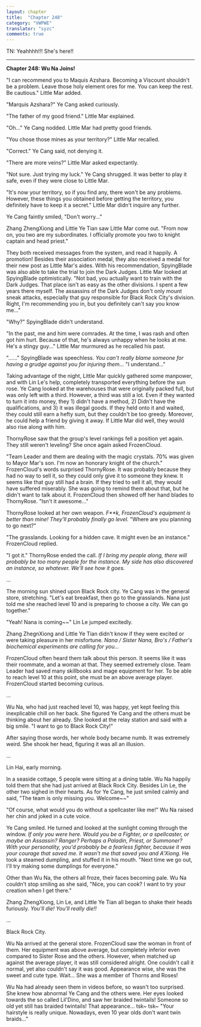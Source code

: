 ```yaml
---
layout: chapter
title:  "Chapter 248"
category: "VWPWE"
translator: "syzc"
comments: true
---
```


TN: Yeahhhh!!! She's here!!

---

**Chapter 248: Wu Na Joins!**

"I can recommend you to Maquis Azshara. Becoming a Viscount shouldn't be a problem. Leave those holy element ores for me. You can keep the rest. Be cautious." Little Mar added.

"Marquis Azshara?" Ye Cang asked curiously.

"The father of my good friend." Little Mar explained.

"Oh..." Ye Cang nodded. Little Mar had pretty good friends.

"You chose those mines as your territory?" Little Mar recalled.

"Correct." Ye Cang said, not denying it.

"There are more veins?" Little Mar asked expectantly.

"Not sure. Just trying my luck." Ye Cang shrugged. It was better to play it safe, even if they were close to Little Mar.

"It's now your territory, so if you find any, there won't be any problems. However, these things you obtained before getting the territory, you definitely have to keep it a secret." Little Mar didn't inquire any further.

Ye Cang faintly smiled, "Don't worry..."

Zhang ZhengXiong and Little Ye Tian saw Little Mar come out. "From now on, you two are my subordinates. I officially promote you two to knight captain and head priest."

They both received messages from the system, and read it happily. A promotion! Besides their association medal, they also received a medal for their new post as Little Mar's aides. With his recommendation, SpyingBlade was also able to take the trial to join the Dark Judges. Little Mar looked at SpyingBlade optimistically. "Not bad, you actually want to train with the Dark Judges. That place isn't as easy as the other divisions. I spent a few years there myself. The assassins of the Dark Judges don't only mount sneak attacks, especially that guy responsible for Black Rock City's division. Right, I'm recommending you in, but you definitely can't say you know me..."

"Why?" SpyingBlade didn't understand.

"In the past, me and him were comrades. At the time, I was rash and often got him hurt. Because of that, he's always unhappy when he looks at me. He's a stingy guy..." Little Mar murmured as he recalled his past.

"......" SpyingBlade was speechless. *You can't really blame someone for having a grudge against you for injuring them...* "I understand..."

Taking advantage of the night, Little Mar quickly gathered some manpower, and with Lin Le's help, completely transported everything before the sun rose. Ye Cang looked at the warehouses that were originally packed full, but was only left with a third. However, a third was still a lot. Even if they wanted to turn it into money, they 1) didn't have a method, 2) Didn't have the qualifications, and 3) it was illegal goods. If they held onto it and waited, they could still earn a hefty sum, but they couldn't be too greedy. Moreover, he could help a friend by giving it away. If Little Mar did well, they would also rise along with him.

ThornyRose saw that the group's level rankings fell a position yet again. They still weren't leveling? She once again asked FrozenCloud.

"Team Leader and them are dealing with the magic crystals. 70% was given to Mayor Mar's son. I'm now an honorary knight of the church." FrozenCloud's words surprised ThornyRose. It was probably because they had no way to sell it, so they could only give it to someone they knew. It seems like that guy still had a brain. If they tried to sell it all, they would have suffered miserably. She was going to remind them about that, but he didn't want to talk about it. FrozenCloud then showed off her hand blades to ThornyRose. "Isn't it awesome..."

ThornyRose looked at her own weapon. *F\*\*k, FrozenCloud's equipment is better than mine! They'll probably finally go level.* "Where are you planning to go next?"

"The grasslands. Looking for a hidden cave. It might even be an instance." FrozenCloud replied.

"I got it." ThornyRose ended the call. *If I bring my people along, there will probably be too many people for the instance. My side has also discovered an instance, so whatever. We'll see how it goes.*

...

The morning sun shined upon Black Rock city. Ye Cang was in the general store, stretching. "Let's eat breakfast, then go to the grasslands. Nana just told me she reached level 10 and is preparing to choose a city. We can go together."

"Yeah! Nana is coming~~" Lin Le jumped excitedly.

Zhang ZhegnXiong and Little Ye Tian didn't know if they were excited or were taking pleasure in her misfortune. *Nana / Sister Nana, Bro's / Father's biochemical experiments are calling for you...*

FrozenCloud often heard them talk about this person. It seems like it was their roommate, and a woman at that. They seemed extremely close. Team Leader had saved many skillbooks and mage equipment for her. To be able to reach level 10 at this point, she must be an above average player. FrozenCloud started becoming curious.

...

Wu Na, who had just reached level 10, was happy, yet kept feeling this inexplicable chill on her back. She figured Ye Cang and the others must be thinking about her already. She looked at the relay station and said with a big smile. "I want to go to Black Rock City!"

After saying those words, her whole body became numb. It was extremely weird. She shook her head, figuring it was all an illusion.

...

Lin Hai, early morning.

In a seaside cottage, 5 people were sitting at a dining table. Wu Na happily told them that she had just arrived at Black Rock City. Besides Lin Le, the other two sighed in their hearts. As for Ye Cang, he just smiled calmly and said, "The team is only missing you. Welcome~~"

"Of course, what would you do without a spellcaster like me!" Wu Na raised her chin and joked in a cute voice.

Ye Cang smiled. He turned and looked at the sunlight coming through the window. *If only you were here. Would you be a Fighter, or a spellcaster, or maybe an Assassin? Ranger? Perhaps a Paladin, Priest, or Summoner? With your personality, you'd probably be a fearless fighter, because it was your courage that saved me. It wasn't me that saved you and A'Xiong.* He took a steamed dumpling, and stuffed it in his mouth. "Next time we go out, I'll try making some dumplings for everyone."

Other than Wu Na, the others all froze, their faces becoming pale. Wu Na couldn't stop smiling as she said, "Nice, you can cook? I want to try your creation when I get there."

Zhang ZhengXiong, Lin Le, and Little Ye Tian all began to shake their heads furiously. *You'll die! You'll really die!!*

...

Black Rock City.

Wu Na arrived at the general store. FrozenCloud saw the woman in front of them. Her equipment was above average, but completely inferior even compared to Sister Rose and the others. However, when matched up against the average player, it was still considered alright. One couldn't call it normal, yet also couldn't say it was good. Appearance wise, she was the sweet and cute type. Wait... She was a member of Thorns and Roses!

Wu Na had already seen them in videos before, so wasn't too surprised. She knew how abnormal Ye Cang and the others were. Her eyes looked towards the so called Lil'Dino, and saw her braided twintails! Someone so old yet still has braided twintails! That appearance... tsk~ tsk~ "Your hairstyle is really unique. Nowadays, even 10 year olds don't want twin braids..."
